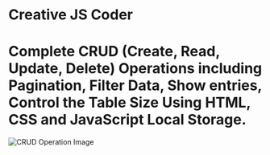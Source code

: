 # Creative JS Coder

# Complete CRUD (Create, Read, Update, Delete) Operations including Pagination, Filter Data, Show entries, Control the Table Size Using HTML, CSS and JavaScript Local Storage.

<!-- Link Image -->
![CRUD Operation Image](./images/CRUD%20with%20Pagination.png "CRUD Image")